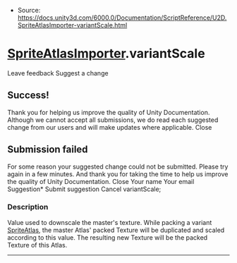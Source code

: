 * Source: https://docs.unity3d.com/6000.0/Documentation/ScriptReference/U2D.SpriteAtlasImporter-variantScale.html

#  [SpriteAtlasImporter](https://docs.unity3d.com/6000.0/Documentation/ScriptReference/U2D.SpriteAtlasImporter.html).variantScale
Leave feedback
Suggest a change
## Success!
Thank you for helping us improve the quality of Unity Documentation. Although we cannot accept all submissions, we do read each suggested change from our users and will make updates where applicable.
Close
## Submission failed
For some reason your suggested change could not be submitted. Please <a>try again</a> in a few minutes. And thank you for taking the time to help us improve the quality of Unity Documentation.
Close
Your name Your email Suggestion* Submit suggestion
Cancel
variantScale; 
### Description
Value used to downscale the master's texture.
While packing a variant [SpriteAtlas](https://docs.unity3d.com/6000.0/Documentation/ScriptReference/U2D.SpriteAtlas.html), the master Atlas' packed Texture will be duplicated and scaled according to this value. The resulting new Texture will be the packed Texture of this Atlas.
* * *
